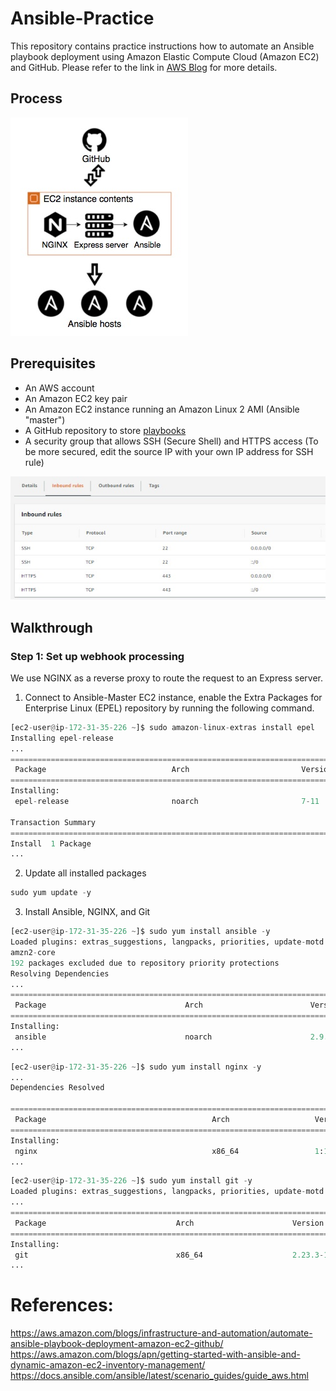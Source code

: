 # Ansible-Practice
This repository contains practice instructions how to automate an Ansible playbook deployment using Amazon Elastic Compute Cloud (Amazon EC2) and GitHub. Please refer to the link in [AWS Blog](https://aws.amazon.com/blogs/infrastructure-and-automation/automate-ansible-playbook-deployment-amazon-ec2-github/) for more details.

## Process
![Alt Text](https://github.com/juliehub/Ansible-Practice/blob/master/ansible_process.jpg)

## Prerequisites
- An AWS account
- An Amazon EC2 key pair
- An Amazon EC2 instance running an Amazon Linux 2 AMI (Ansible "master")
- A GitHub repository to store [playbooks](https://github.com/juliehub/Ansible-Practice)
- A security group that allows SSH (Secure Shell) and HTTPS access (To be more secured, edit the source IP with your own IP address for SSH rule)

![Alt Text](https://github.com/juliehub/Ansible-Practice/blob/master/ansible_sg.jpg)

## Walkthrough
### Step 1: Set up webhook processing
We use NGINX as a reverse proxy to route the request to an Express server.
1. Connect to Ansible-Master EC2 instance, enable the Extra Packages for Enterprise Linux (EPEL) repository by running the following command.
```python
[ec2-user@ip-172-31-35-226 ~]$ sudo amazon-linux-extras install epel
Installing epel-release
...
=========================================================================================================================================
 Package                            Arch                         Version                     Repository                             Size
=========================================================================================================================================
Installing:
 epel-release                       noarch                       7-11                        amzn2extra-epel                        15 k

Transaction Summary
=========================================================================================================================================
Install  1 Package
...
```
2. Update all installed packages
```python
sudo yum update -y
```
3. Install Ansible, NGINX, and Git
```python
[ec2-user@ip-172-31-35-226 ~]$ sudo yum install ansible -y
Loaded plugins: extras_suggestions, langpacks, priorities, update-motd
amzn2-core                                                                                                        | 3.7 kB  00:00:00
192 packages excluded due to repository priority protections
Resolving Dependencies
...
=========================================================================================================================================
 Package                               Arch                        Version                               Repository                 Size
=========================================================================================================================================
Installing:
 ansible                               noarch                      2.9.10-1.el7                          epel                       17 M
...
```

```python
[ec2-user@ip-172-31-35-226 ~]$ sudo yum install nginx -y
...
Dependencies Resolved

=========================================================================================================================================
 Package                                     Arch                   Version                             Repository                  Size
=========================================================================================================================================
Installing:
 nginx                                       x86_64                 1:1.16.1-1.el7                      epel                       562 k
...
```

```python
[ec2-user@ip-172-31-35-226 ~]$ sudo yum install git -y
Loaded plugins: extras_suggestions, langpacks, priorities, update-motd
...
=========================================================================================================================================
 Package                             Arch                      Version                               Repository                     Size
=========================================================================================================================================
Installing:
 git                                 x86_64                    2.23.3-1.amzn2.0.1                    amzn2-core                    135 k
...
```


# References:
https://aws.amazon.com/blogs/infrastructure-and-automation/automate-ansible-playbook-deployment-amazon-ec2-github/
https://aws.amazon.com/blogs/apn/getting-started-with-ansible-and-dynamic-amazon-ec2-inventory-management/
https://docs.ansible.com/ansible/latest/scenario_guides/guide_aws.html
